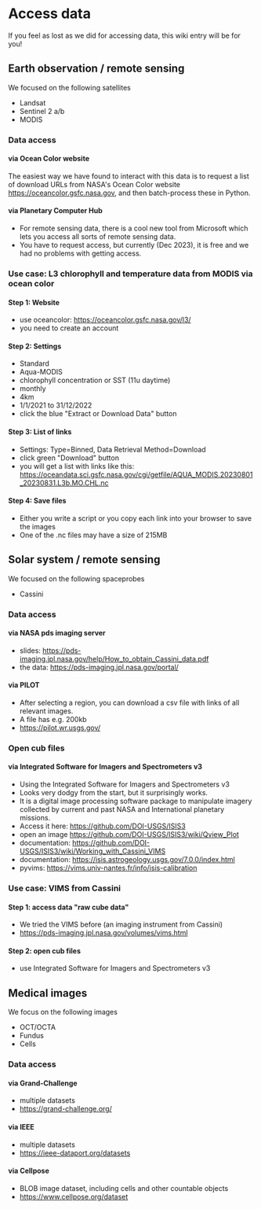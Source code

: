 # Access data

If you feel as lost as we did for accessing data, this wiki entry will be for you!


## Earth observation / remote sensing

We focused on the following satellites
* Landsat
* Sentinel 2 a/b
* MODIS

### Data access

#### via Ocean Color website
The easiest way we have found to interact with this data is to request a list of download URLs from NASA's Ocean Color website https://oceancolor.gsfc.nasa.gov, and then batch-process these in Python.

#### via Planetary Computer Hub
* For remote sensing data, there is a cool new tool from Microsoft which lets you access all sorts of remote sensing data.
* You have to request access, but currently (Dec 2023), it is free and we had no problems with getting access.


### Use case: L3 chlorophyll and temperature data from MODIS via ocean color

#### Step 1: Website
* use oceancolor: https://oceancolor.gsfc.nasa.gov/l3/
* you need to create an account

#### Step 2: Settings
* Standard
* Aqua-MODIS 
* chlorophyll concentration or SST (11u daytime)
* monthly
* 4km
* 1/1/2021 to 31/12/2022
* click the blue "Extract or Download Data" button

#### Step 3: List of links
* Settings: Type=Binned, Data Retrieval Method=Download
* click green "Download" button
* you will get a list with links like this: https://oceandata.sci.gsfc.nasa.gov/cgi/getfile/AQUA_MODIS.20230801_20230831.L3b.MO.CHL.nc 

#### Step 4: Save files
* Either you write a script or you copy each link into your browser to save the images
* One of the .nc files may have a size of 215MB



## Solar system / remote sensing

We focused on the following spaceprobes
* Cassini

### Data access

#### via NASA pds imaging server
* slides: https://pds-imaging.jpl.nasa.gov/help/How_to_obtain_Cassini_data.pdf
* the data: https://pds-imaging.jpl.nasa.gov/portal/

#### via PILOT
* After selecting a region, you can download a csv file with links of all relevant images.
* A file has e.g. 200kb
* https://pilot.wr.usgs.gov/

### Open cub files

#### via Integrated Software for Imagers and Spectrometers v3
* Using the Integrated Software for Imagers and Spectrometers v3
* Looks very dodgy from the start, but it surprisingly works.
* It is a digital image processing software package to manipulate imagery collected by current and past NASA and International planetary missions. 
* Access it here: https://github.com/DOI-USGS/ISIS3
* open an image https://github.com/DOI-USGS/ISIS3/wiki/Qview_Plot
* documentation: https://github.com/DOI-USGS/ISIS3/wiki/Working_with_Cassini_VIMS
* documentation: https://isis.astrogeology.usgs.gov/7.0.0/index.html
* pyvims: https://vims.univ-nantes.fr/info/isis-calibration

### Use case: VIMS from Cassini

#### Step 1: access data "raw cube data"
* We tried the VIMS before (an imaging instrument from Cassini) 
* https://pds-imaging.jpl.nasa.gov/volumes/vims.html

#### Step 2: open cub files
* use Integrated Software for Imagers and Spectrometers v3

## Medical images

We focus on the following images
* OCT/OCTA
* Fundus
* Cells

### Data access
#### via Grand-Challenge 
* multiple datasets
* https://grand-challenge.org/
#### via IEEE 
* multiple datasets
* https://ieee-dataport.org/datasets
#### via Cellpose
* BLOB image dataset, including cells and other countable objects
* https://www.cellpose.org/dataset
